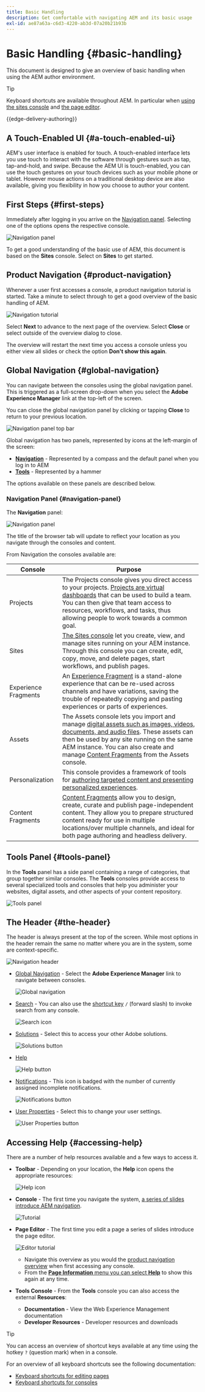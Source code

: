 ```yaml
---
title: Basic Handling
description: Get comfortable with navigating AEM and its basic usage
exl-id: ae87a63a-c6d3-4220-ab3d-07a20b21b93b
---
```


# Basic Handling {#basic-handling}

This document is designed to give an overview of basic handling when using the AEM author environment.

>[!TIP]
>
>Keyboard shortcuts are available throughout AEM. In particular when [using the sites console](/help/sites-cloud/authoring/getting-started/keyboard-shortcuts.md) and [the page editor](/help/sites-cloud/authoring/page-editor/keyboard-shortcuts.md).

{{edge-delivery-authoring}}

## A Touch-Enabled UI {#a-touch-enabled-ui}

AEM's user interface is enabled for touch. A touch-enabled interface lets you use touch to interact with the software through gestures such as tap, tap-and-hold, and swipe. Because the AEM UI is touch-enabled, you can use the touch gestures on your touch devices such as your mobile phone or tablet. However mouse actions on a traditional desktop device are also available, giving you flexibility in how you choose to author your content.

## First Steps {#first-steps}

Immediately after logging in you arrive on the [Navigation panel](#navigation-panel). Selecting one of the options opens the respective console.

![Navigation panel](assets/basic-handling-navigation.png)

To get a good understanding of the basic use of AEM, this document is based on the **Sites** console. Select on **Sites** to get started.

## Product Navigation {#product-navigation}

Whenever a user first accesses a console, a product navigation tutorial is started. Take a minute to select through to get a good overview of the basic handling of AEM.

![Navigation tutorial](assets/tutorial.png)

Select **Next** to advance to the next page of the overview. Select **Close** or select outside of the overview dialog to close.

The overview will restart the next time you access a console unless you either view all slides or check the option **Don't show this again**.

## Global Navigation {#global-navigation}

You can navigate between the consoles using the global navigation panel. This is triggered as a full-screen drop-down when you select the **Adobe Experience Manager** link at the top-left of the screen.

You can close the global navigation panel by clicking or tapping **Close** to return to your previous location.

![Navigation panel top bar](assets/basic-handling-navigation-bar.png)

Global navigation has two panels, represented by icons at the left-margin of the screen:

* **[Navigation](#navigation-panel)** - Represented by a compass and the default panel when you log in to AEM
* **[Tools](#tools-panel)** - Represented by a hammer

The options available on these panels are described below.

### Navigation Panel {#navigation-panel}

The **Navigation** panel:

![Navigation panel](assets/basic-handling-navigation.png)

The title of the browser tab will update to reflect your location as you navigate through the consoles and content.

From Navigation the consoles available are:

|Console|Purpose|
|---|---|
|Projects|The Projects console gives you direct access to your projects. [Projects are virtual dashboards](/help/sites-cloud/authoring/projects/overview.md) that can be used to build a team. You can then give that team access to resources, workflows, and tasks, thus allowing people to work towards a common goal.|
|Sites|[The Sites console](/help/sites-cloud/authoring/sites-console/introduction.md) let you create, view, and manage sites running on your AEM instance. Through this console you can create, edit, copy, move, and delete pages, start workflows, and publish pages.|
|Experience Fragments|An [Experience Fragment](/help/sites-cloud/authoring/fragments/content-fragments.md) is a stand-alone experience that can be re-used across channels and have variations, saving the trouble of repeatedly copying and pasting experiences or parts of experiences.|
|Assets|The Assets console lets you import and manage [digital assets such as images, videos, documents, and audio files](/help/assets/overview.md). These assets can then be used by any site running on the same AEM instance. You can also create and manage [Content Fragments](/help/assets/content-fragments/content-fragments.md) from the Assets console.|
|Personalization|This console provides a framework of tools for [authoring targeted content and presenting personalized experiences](/help/sites-cloud/authoring/personalization/overview.md).|
|Content Fragments|[Content Fragments](/help/sites-cloud/administering/content-fragments/overview.md) allow you to design, create, curate and publish page-independent content. They allow you to prepare structured content ready for use in multiple locations/over multiple channels, and ideal for both page authoring and headless delivery.|

## Tools Panel {#tools-panel}

In the **Tools** panel has a side panel containing a range of categories, that group together similar consoles. The **Tools** consoles provide access to several specialized tools and consoles that help you administer your websites, digital assets, and other aspects of your content repository. <!--The [Tools consoles](/help/sites-administering/tools-consoles.md) provide access to several specialized tools and consoles that help you administer your websites, digital assets, and other aspects of your content repository.-->

![Tools panel](assets/basic-handling-tools.png)

## The Header {#the-header}

The header is always present at the top of the screen. While most options in the header remain the same no matter where you are in the system, some are context-specific.

![Navigation header](/help/sites-cloud/authoring/assets/navigation-bar.png)

* [Global Navigation](#global-navigation) - Select the **Adobe Experience Manager** link to navigate between consoles.

  ![Global navigation](/help/sites-cloud/authoring/assets/global-navigation.png)

* [Search](/help/sites-cloud/authoring/getting-started/search.md) - You can also use the [shortcut key](/help/sites-cloud/authoring/getting-started/keyboard-shortcuts.md) `/` (forward slash) to invoke search from any console.

  ![Search icon](/help/sites-cloud/authoring/assets/search-icon.png)

* [Solutions](https://www.adobe.com/experience-cloud.html) - Select this to access your other Adobe solutions.

  ![Solutions button](/help/sites-cloud/authoring/assets/solutions.png)

* [Help](#accessing-help)

  ![Help button](/help/sites-cloud/authoring/assets/help.png)

* [Notifications](/help/sites-cloud/authoring/getting-started/inbox.md) -   This icon is badged with the number of currently assigned incomplete notifications.

  ![Notifications button](/help/sites-cloud/authoring/assets/notifications.png)
  
* [User Properties](/help/sites-cloud/authoring/getting-started/account-environment.md) - Select this to change your user settings.

  ![User Properties button](/help/sites-cloud/authoring/assets/user-properties.png)

## Accessing Help {#accessing-help}

There are a number of help resources available and a few ways to access it.

* **Toolbar** - Depending on your location, the **Help** icon opens the appropriate resources:

  ![Help icon](assets/basic-handling-help.png)

* **Console** - The first time you navigate the system, [a series of slides introduce AEM navigation](#product-navigation).

  ![Tutorial](assets/basic-handling-console-tutorial.png)

* **Page Editor** - The first time you edit a page a series of slides introduce the page editor.

  ![Editor tutorial](assets/basic-handling-editor-tutorial.png)

  * Navigate this overview as you would the [product navigation overview](#product-navigation) when first accessing any console.
  * From the [**Page Information** menu you can select **Help**](#accessing-help) to show this again at any time.

* **Tools Console** - From the **Tools** console you can also access the external **Resources**:

  * **Documentation** - View the Web Experience Management documentation
  * **Developer Resources** - Developer resources and downloads

>[!TIP]
>
>You can access an overview of shortcut keys available at any time using the hotkey `?` (question mark) when in a console.
>
>For an overview of all keyboard shortcuts see the following documentation:
>
>* [Keyboard shortcuts for editing pages](/help/sites-cloud/authoring/page-editor/keyboard-shortcuts.md)
>* [Keyboard shortcuts for consoles](/help/sites-cloud/authoring/getting-started/keyboard-shortcuts.md)
